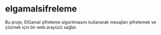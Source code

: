 # elgamalsifreleme
Bu proje, ElGamal şifreleme algoritmasını kullanarak mesajları şifrelemek ve çözmek için bir web arayüzü sağlar.
